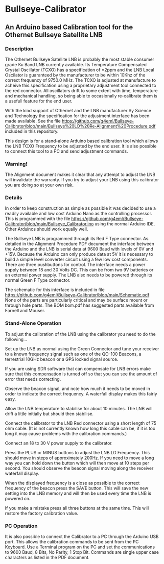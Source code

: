 # Bullseye-Calibrator
## An Arduino based Calibration tool for the Othernet Bullseye Satellite LNB
### Description
The Othernet Bullseye Satellite LNB is probably the most stable consumer grade Ku Band LNB currently available. Its Temperature Compensated Crystal Oscillator (TCXO) has a specification of ±2ppm and the LNB Local Oscilator is guaranteed by the manufacturer to be within 10Khz of the correct frequency of 9750.0 MHz. The TCXO is adjusted at manufacture to acheive this specification using a proprietary adjustment tool connected to the red connector. All oscillators drift to some extent with time, temperature and mechanical handling, so being able to occasionally re-calibrate them is a usefull feature for the end user.

With the kind support of Othernet and the LNB manufacturer Sy Science and Technology the specification for the adjustment interface has been made available. See the file https://github.com/g4eml/Bullseye-Calibrator/blob/main/Bullseye%20LO%20Re-Alignment%20Procedure.pdf included in this repository. 

This design is for a stand-alone Arduino based calibration tool which allows the LNB TCXO Frequency to be adjusted by the end user. It is also possible to connect this tool to a PC and send adjustment commands. 

### Warning!
The Alignment document makes it clear that any attempt to adjust the LNB will invalidate the warranty. If you try to adjust your LNB using this calibrator you are doing so at your own risk.  

### Details
In order to keep construction as simple as possible it was decided to use a readily available and low cost Arduino Nano as the controlling processor. This is programmed with the file https://github.com/g4eml/Bullseye-Calibrator/blob/main/Bullseye_Calibrator.ino using the normal Arduino IDE. Other Arduinos should work equally well. 

The Bullseye LNB is programmed through its Red F Type connector. As detailed in the Alignment Procedure PDF document the interface between the Arduino and the LNB is serial data at 9600 Baud with levels of 0V and +15V. Because the Arduino can only produce data at 5V it is necessary to build a simple level converter circuit using a few low cost components. There are three pushbuttons for control. The interface needs a power supply between 18 and 30 Volts DC. This can be from two 9V batteries or an external power supply. The LNB also needs to be powered through its normal Green F Type connector. 

The schematic for this interface is included in file https://github.com/g4eml/Bullseye-Calibrator/blob/main/Schematic.pdf  None of the parts are particularly critical and may be surface mount or through hole parts. The BOM bom.pdf has suggested parts available from Farnell and Mouser. 

### Stand-Alone Operation
To adjust the calibration of the LNB using the calibrator you need to do the following...

Set up the LNB as normal using the Green Connector and tune your receiver to a known frequency signal such as one of the QO-100 Beacons, a terrestrial 10GHz beacon or a GPS locked signal source.   

If you are using SDR software that can compensate for LNB errors make sure that this compensation is turned off so that you can see the amount of error that needs correcting. 

Observe the beacon signal, and note how much it needs to be moved in order to indicate the correct frequency. A waterfall display makes this fairly easy.

Allow the LNB temperature to stabilise for about 10 minutes. The LNB will drift a little initially but should then stabilise. 

Connect the calibrator to the LNB Red connector using a short length of 75 ohm cable. (It is not currently known how long this cable can be, if it is too long it may cause problems with the calibration commands.) 

Connect an 18 to 30 V power supply to the calibrator. 

Press the PLUS or MINUS buttons to adjust the LNB LO Frequency. This should move in steps of approximately 200Hz. If you need to move a long way you can hold down the button which will then move at 10 steps per second. You should observe the beacon signal moving along the receiver waterfall display.

When the displayed frequency is a close as possible to the correct frequency of the beacon press the SAVE button. This will save the new setting into the LNB memory and will then be used every time the LNB is powered on. 

If you make a mistake press all three buttons at the same time. This will restore the factory calibration value. 

### PC Operation
It is also possible to connect the Calibrator to a PC through the Arduino USB port. This allows the calibration commands to be sent from the PC Keyboard. 
Use a Terminal program on the PC and set the communications to 9600 Baud, 8 Bits, No Parity, 1 Stop Bit. 
Commands are single upper case characters as listed in the PDF document. 









